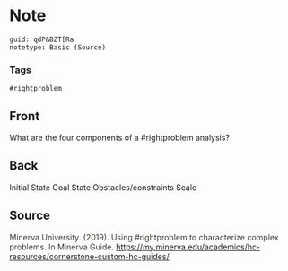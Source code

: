 # Note
```
guid: qdP&BZT[Ra
notetype: Basic (Source)
```

### Tags
```
#rightproblem
```

## Front
What are the four components of a #rightproblem analysis?

## Back
Initial State
Goal State
Obstacles/constraints
Scale

## Source
<span style="color: rgb(60, 55, 50); background-color: rgb(255, 255, 255);">Minerva University. (2019). Using #rightproblem to characterize complex problems. In Minerva Guide. </span><a href="https://my.minerva.edu/academics/hc-resources/cornerstone-custom-hc-guides/">https://my.minerva.edu/academics/hc-resources/cornerstone-custom-hc-guides/</a>
